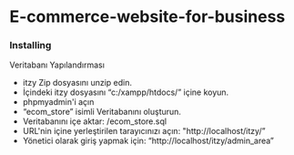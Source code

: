 # E-commerce-website-for-business

### Installing
Veritabanı Yapılandırması
- itzy Zip dosyasını unzip edin.
- İçindeki itzy dosyasını “c:/xampp/htdocs/” içine koyun.
- phpmyadmin'i açın
- “ecom_store” isimli Veritabanını oluşturun.
- Veritabanını içe aktar: /ecom_store.sql
- URL'nin içine yerleştirilen tarayıcınızı açın: "http://localhost/itzy/”
- Yönetici olarak giriş yapmak için: “http://localhost/itzy/admin_area”
